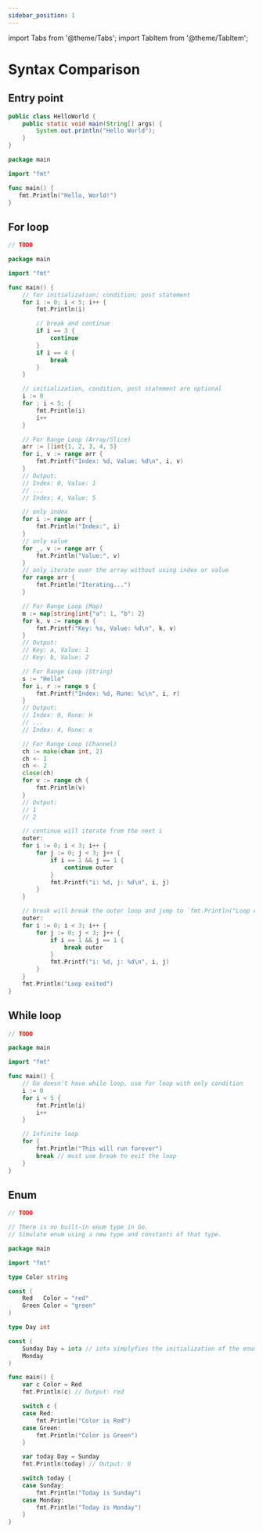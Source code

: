 ```yaml
---
sidebar_position: 1
---
```


import Tabs from '@theme/Tabs';
import TabItem from '@theme/TabItem';

# Syntax Comparison

## Entry point

```java title="Java" showLineNumbers
public class HelloWorld {
    public static void main(String[] args) {
        System.out.println("Hello World");
    }
}
```

```go title="Go" showLineNumbers
package main

import "fmt"

func main() {
   fmt.Println("Hello, World!")
}
```

## For loop

```java title="Java" showLineNumbers
// TODO
```

```go title="Go" showLineNumbers
package main

import "fmt"

func main() {
    // for initialization; condition; post statement
    for i := 0; i < 5; i++ {
        fmt.Println(i)

        // break and continue
        if i == 3 {
            continue
        }
        if i == 4 {
            break
        }
    }

    // initialization, condition, post statement are optional
    i := 0
    for ; i < 5; {
        fmt.Println(i)
        i++
    }

    // For Range Loop (Array/Slice)
    arr := []int{1, 2, 3, 4, 5}
    for i, v := range arr {
        fmt.Printf("Index: %d, Value: %d\n", i, v)
    }
    // Output:
    // Index: 0, Value: 1
    // ...
    // Index: 4, Value: 5

    // only index
    for i := range arr {
        fmt.Println("Index:", i)
    }
    // only value
    for _, v := range arr {
        fmt.Println("Value:", v)
    }
    // only iterate over the array without using index or value
    for range arr {
        fmt.Println("Iterating...")
    }

    // For Range Loop (Map)
    m := map[string]int{"a": 1, "b": 2}
    for k, v := range m {
        fmt.Printf("Key: %s, Value: %d\n", k, v)
    }
    // Output:
    // Key: a, Value: 1
    // Key: b, Value: 2

    // For Range Loop (String)
    s := "Hello"
    for i, r := range s {
        fmt.Printf("Index: %d, Rune: %c\n", i, r)
    }
    // Output:
    // Index: 0, Rune: H
    // ...
    // Index: 4, Rune: o

    // For Range Loop (Channel)
    ch := make(chan int, 2)
    ch <- 1
    ch <- 2
    close(ch)
    for v := range ch {
        fmt.Println(v)
    }
    // Output:
    // 1
    // 2

    // continue will iterate from the next i
    outer:
    for i := 0; i < 3; i++ {
        for j := 0; j < 3; j++ {
            if i == 1 && j == 1 {
                continue outer
            }
            fmt.Printf("i: %d, j: %d\n", i, j)
        }
    }

    // break will break the outer loop and jump to `fmt.Println("Loop exited")`
    outer:
    for i := 0; i < 3; i++ {
        for j := 0; j < 3; j++ {
            if i == 1 && j == 1 {
                break outer
            }
            fmt.Printf("i: %d, j: %d\n", i, j)
        }
    }
    fmt.Println("Loop exited")
}
```

## While loop

```java title="Java" showLineNumbers
// TODO
```

```go title="Go" showLineNumbers
package main

import "fmt"

func main() {
    // Go doesn't have while loop, use for loop with only condition
    i := 0
    for i < 5 {
        fmt.Println(i)
        i++
    }

    // Infinite loop
    for {
        fmt.Println("This will run forever")
        break // must use break to exit the loop
    }
}
```

## Enum

```java title="Java" showLineNumbers
// TODO
```

```go title="Go" showLineNumbers
// There is no built-in enum type in Go.
// Simulate enum using a new type and constants of that type.

package main

import "fmt"

type Color string

const (
    Red   Color = "red"
    Green Color = "green"
)

type Day int

const (
    Sunday Day = iota // iota simplyfies the initialization of the enum values
    Monday
)

func main() {
    var c Color = Red
    fmt.Println(c) // Output: red

    switch c {
    case Red:
        fmt.Println("Color is Red")
    case Green:
        fmt.Println("Color is Green")
    }

    var today Day = Sunday
    fmt.Println(today) // Output: 0

    switch today {
    case Sunday:
        fmt.Println("Today is Sunday")
    case Monday:
        fmt.Println("Today is Monday")
    }
}
```

<!-- <Tabs>
<TabItem value="java" label="Java">

```java showLineNumbers
public class HelloWorld {
    public static void main(String[] args) {
        System.out.println("Hello World");
    }
}
```

</TabItem>
<TabItem value="go" label="Go">

```go showLineNumbers
package main

import "fmt"

func main() {
   fmt.Println("Hello, World!")
}
```

</TabItem>
</Tabs> -->
